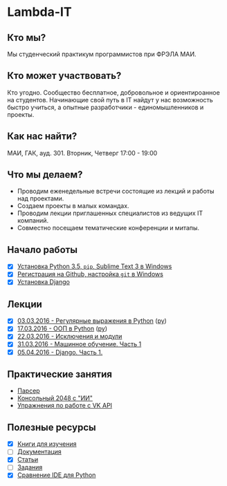 # Lambda-IT

## Кто мы?
Мы студенческий практикум программистов при ФРЭЛА МАИ.

## Кто может участвовать?
Кто угодно. Сообщество бесплатное, добровольное и ориентироанное на студентов.
Начинающие свой путь в IT найдут у нас возможность быстро учиться, а опытные разработчики - единомышленников и проекты.

## Как нас найти?
МАИ, ГАК, ауд. 301. 
Вторник, Четверг 
17:00 - 19:00

## Что мы делаем?
- Проводим еженедельные встречи состоящие из лекций и работы над проектами.
- Создаем проекты в малых командах.
- Проводим лекции приглашенных специалистов из ведущих IT компаний.
- Совместно посещаем тематические конференции и митапы.

## Начало работы
- [X] [Установка Python 3.5, `pip`, Sublime Text 3 в Windows](help/python.md)
- [X] [Регистрация на Github, настройка `git` в Windows](help/git.md)
- [X] [Установка Django](help/django.md)

## Лекции
- [X] [03.03.2016 - Регулярные выражения в Python](lectures/2016-03-03/) ([py](lectures/2016-03-03/2016-03-03.py))
- [X] [17.03.2016 - ООП в Python](lectures/2016-03-17/
) ([py](lectures/2016-03-17/2016-03-17.py))
- [X] [22.03.2016 - Исключения и модули](lectures/2016-03-22/)
- [X] [31.03.2016 - Машинное обучение. Часть 1](lectures/2016-03-31/)
- [X] [05.04.2016 - Django. Часть 1.](lectures/2016-04-05)

## Практические занятия
- [Парсер](https://github.com/lambda-frela/parser)
- [Консольный 2048 с "ИИ"](https://github.com/lambda-frela/term2048_ai)
- [Упражнения по работе с VK API](https://github.com/lambda-frela/vk_api_exercise)

## Полезные ресурсы
- [X] [Книги для изучения](help/books.md)
- [ ] [Документация]()
- [X] [Статьи](help/articles.md)
- [ ] [Задания]()
- [X] [Сравнение IDE для Python](help/ide.md)
